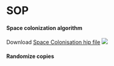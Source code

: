 # SOP
#### Space colonization algorithm
Download [Space Colonisation hip file](../blob/master/hips/spaceColonization_001.hipnc)
[![](https://c1.staticflickr.com/1/797/39601799870_0e3dfe55b3_o.gif)](https://c1.staticflickr.com/1/797/39601799870_0e3dfe55b3_o.gif)

#### Randomize copies